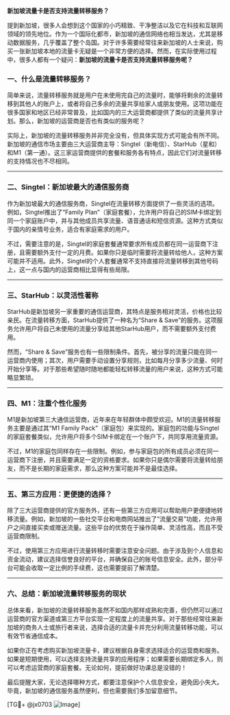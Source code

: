 **新加坡流量卡是否支持流量转移服务？**

提到新加坡，很多人会想到这个国家的小巧精致、干净整洁以及它在科技和互联网领域的领先地位。作为一个国际化都市，新加坡的通信网络也相当发达，尤其是移动数据服务，几乎覆盖了整个岛国。对于许多需要经常往来新加坡的人士来说，购买一张新加坡本地的流量卡无疑是一个非常方便的选择。然而，在实际使用过程中，很多人都有一个疑问：**新加坡的流量卡是否支持流量转移服务呢？**

### 一、什么是流量转移服务？

简单来说，流量转移服务就是用户在未使用完自己的流量时，能够将剩余的流量转移到其他人的账户上，或者将自己多余的流量共享给家人或朋友使用。这项功能在很多国家和地区已经非常普及，比如国内的三大运营商都提供了类似的流量共享计划。那么，新加坡的运营商是否也有类似的服务呢？

实际上，新加坡的流量转移服务并非完全没有，但具体实现方式可能会有所不同。新加坡的通信市场主要由三大运营商主导：Singtel（新电信）、StarHub（星和）和M1（第一通）。这三家运营商提供的套餐和服务各有特点，因此它们对流量转移的支持情况也不尽相同。

---

### 二、Singtel：新加坡最大的通信服务商

作为新加坡最大的通信服务商，Singtel在流量转移方面提供了一些灵活的选项。例如，Singtel推出了“Family Plan”（家庭套餐），允许用户将自己的SIM卡绑定到同一个家庭账户中，并与其他成员共享流量、语音通话和短信资源。这种方式类似于国内的亲情号业务，适合有家庭需求的用户。

不过，需要注意的是，Singtel的家庭套餐通常要求所有成员都在同一运营商下注册，且需要额外支付一定的月费。如果你只是临时需要将流量转给他人，这种方案可能并不适用。此外，Singtel的个人套餐通常不支持直接将流量转移到其他号码上，这一点与国内的运营商相比显得有些局限。

---

### 三、StarHub：以灵活性著称

StarHub是新加坡另一家重要的通信运营商，其特点是服务相对灵活，价格也比较亲民。在流量转移方面，StarHub提供了一种名为“Share & Save”的服务。这项服务允许用户将自己未使用的流量分享给其他StarHub用户，而不需要额外支付费用。

然而，“Share & Save”服务也有一些限制条件。首先，被分享的流量只能在同一运营商内使用；其次，用户需要手动设置分享规则，比如每月分享多少流量、何时开始分享等。对于那些希望随时随地都能轻松转移流量的用户来说，这种方式可能略显繁琐。

---

### 四、M1：注重个性化服务

M1是新加坡第三大通信运营商，近年来在年轻群体中颇受欢迎。M1的流量转移服务主要是通过其“M1 Family Pack”（家庭包）来实现的。家庭包的功能与Singtel的家庭套餐类似，允许用户将多个SIM卡绑定在一个账户下，共同享用流量资源。

不过，M1的家庭包同样存在一些限制。例如，参与家庭包的所有成员必须在同一运营商下注册，并且需要满足一定的资格要求。如果你只是偶尔需要将流量转给朋友，而不是长期的家庭需求，那么这种方案可能并不是最佳选择。

---

### 五、第三方应用：更便捷的选择？

除了三大运营商提供的官方服务外，还有一些第三方应用可以帮助用户更便捷地转移流量。例如，新加坡的一些社交平台和电商网站推出了“流量交易”功能，允许用户之间直接买卖或赠送流量。这些平台的优势在于操作简单、灵活性高，而且不受运营商限制。

不过，使用第三方应用进行流量转移时需要注意安全问题。由于涉及到个人信息和资金流动，建议选择信誉良好的平台，并确保自己的账号信息安全。此外，部分平台可能会收取一定比例的手续费，这也需要提前了解清楚。

---

### 六、总结：新加坡流量转移服务的现状

总体来看，新加坡的流量转移服务虽然不如国内那样成熟和完善，但仍然可以通过运营商的官方渠道或第三方平台实现一定程度上的流量共享。对于那些经常往来新加坡的商务人士或旅行者来说，选择合适的流量卡并充分利用流量转移功能，可以有效节省通信成本。

如果你正在考虑购买新加坡流量卡，建议根据自身需求选择适合的运营商和服务。如果是短期使用，可以选择支持流量共享的应用程序；如果需要长期绑定多人，则可以考虑运营商的家庭套餐。无论如何，提前做好功课总是没错的！

最后提醒大家，无论选择哪种方式，都要注意保护个人信息安全，避免因小失大。毕竟，新加坡的通信服务虽然便利，但也需要我们多加留意细节。

[TG💪+ @jx0703 ![Image](https://github.com/user-attachments/assets/dbca1d08-cadb-493c-b0ec-ad6f7a83f270)]